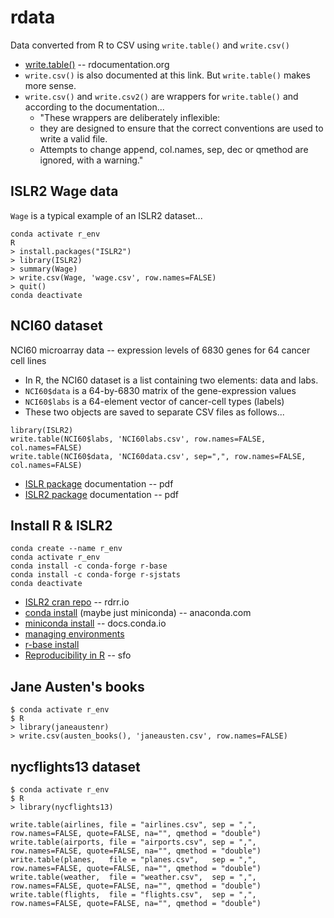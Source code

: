 # rdata

Data converted from R to CSV using `write.table()` and `write.csv()`

* [write.table()](https://www.rdocumentation.org/packages/utils/versions/3.6.2/topics/write.table) -- rdocumentation.org
* `write.csv()` is also documented at this link. But `write.table()` makes more sense.
* `write.csv()` and `write.csv2()` are wrappers for `write.table()` and according to the documentation...
  * "These wrappers are deliberately inflexible: 
  * they are designed to ensure that the correct conventions are used to write a valid file. 
  * Attempts to change append, col.names, sep, dec or qmethod are ignored, with a warning."

## ISLR2 Wage data

`Wage` is a typical example of an ISLR2 dataset...

```
conda activate r_env
R
> install.packages("ISLR2")
> library(ISLR2)
> summary(Wage)
> write.csv(Wage, 'wage.csv', row.names=FALSE)
> quit()
conda deactivate
```

## NCI60 dataset

NCI60 microarray data -- expression levels of 6830 genes for 64 cancer cell lines

* In R, the NCI60 dataset is a list containing two elements: data and labs.
* `NCI60$data` is a 64-by-6830 matrix of the gene-expression values
* `NCI60$labs` is a 64-element vector of cancer-cell types (labels)
* These two objects are saved to separate CSV files as follows...
```
library(ISLR2)
write.table(NCI60$labs, 'NCI60labs.csv', row.names=FALSE, col.names=FALSE)
write.table(NCI60$data, 'NCI60data.csv', sep=",", row.names=FALSE, col.names=FALSE)
```
* [ISLR package](https://cran.r-project.org/web/packages/ISLR/ISLR.pdf) documentation -- pdf
* [ISLR2 package](https://cran.r-project.org/web/packages/ISLR2/ISLR2.pdf) documentation -- pdf

## Install R & ISLR2

```
conda create --name r_env
conda activate r_env
conda install -c conda-forge r-base
conda install -c conda-forge r-sjstats
conda deactivate
```

* [ISLR2 cran repo](https://rdrr.io/cran/ISLR2/) -- rdrr.io
* [conda install](https://docs.anaconda.com/anaconda/install/) (maybe just miniconda) -- anaconda.com
* [miniconda install](https://docs.conda.io/en/latest/miniconda.html) -- docs.conda.io
* [managing environments](https://docs.conda.io/projects/conda/en/latest/user-guide/tasks/manage-environments.html)
* [r-base install](https://anaconda.org/conda-forge/r-base)
* [Reproducibility in R](https://stackoverflow.com/questions/5963269/how-to-make-a-great-r-reproducible-example) -- sfo

## Jane Austen's books

```
$ conda activate r_env
$ R
> library(janeaustenr)
> write.csv(austen_books(), 'janeausten.csv', row.names=FALSE)
```

## nycflights13 dataset

```
$ conda activate r_env
$ R
> library(nycflights13)

write.table(airlines, file = "airlines.csv", sep = ",", row.names=FALSE, quote=FALSE, na="", qmethod = "double")
write.table(airports, file = "airports.csv", sep = ",", row.names=FALSE, quote=FALSE, na="", qmethod = "double")
write.table(planes,   file = "planes.csv",   sep = ",", row.names=FALSE, quote=FALSE, na="", qmethod = "double")
write.table(weather,  file = "weather.csv",  sep = ",", row.names=FALSE, quote=FALSE, na="", qmethod = "double")
write.table(flights,  file = "flights.csv",  sep = ",", row.names=FALSE, quote=FALSE, na="", qmethod = "double")
```
